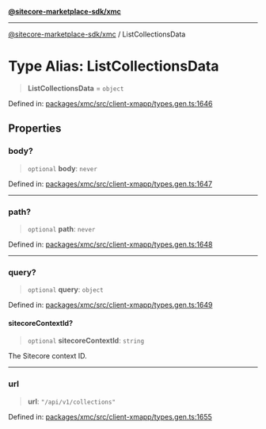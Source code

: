 [**@sitecore-marketplace-sdk/xmc**](../README.md)

***

[@sitecore-marketplace-sdk/xmc](../README.md) / ListCollectionsData

# Type Alias: ListCollectionsData

> **ListCollectionsData** = `object`

Defined in: [packages/xmc/src/client-xmapp/types.gen.ts:1646](https://github.com/Sitecore/sitecore-marketplace-sdk/blob/af886e6134b8d1079ef5b8ef70b7eb2f1d9c8aeb/packages/xmc/src/client-xmapp/types.gen.ts#L1646)

## Properties

### body?

> `optional` **body**: `never`

Defined in: [packages/xmc/src/client-xmapp/types.gen.ts:1647](https://github.com/Sitecore/sitecore-marketplace-sdk/blob/af886e6134b8d1079ef5b8ef70b7eb2f1d9c8aeb/packages/xmc/src/client-xmapp/types.gen.ts#L1647)

***

### path?

> `optional` **path**: `never`

Defined in: [packages/xmc/src/client-xmapp/types.gen.ts:1648](https://github.com/Sitecore/sitecore-marketplace-sdk/blob/af886e6134b8d1079ef5b8ef70b7eb2f1d9c8aeb/packages/xmc/src/client-xmapp/types.gen.ts#L1648)

***

### query?

> `optional` **query**: `object`

Defined in: [packages/xmc/src/client-xmapp/types.gen.ts:1649](https://github.com/Sitecore/sitecore-marketplace-sdk/blob/af886e6134b8d1079ef5b8ef70b7eb2f1d9c8aeb/packages/xmc/src/client-xmapp/types.gen.ts#L1649)

#### sitecoreContextId?

> `optional` **sitecoreContextId**: `string`

The Sitecore context ID.

***

### url

> **url**: `"/api/v1/collections"`

Defined in: [packages/xmc/src/client-xmapp/types.gen.ts:1655](https://github.com/Sitecore/sitecore-marketplace-sdk/blob/af886e6134b8d1079ef5b8ef70b7eb2f1d9c8aeb/packages/xmc/src/client-xmapp/types.gen.ts#L1655)
